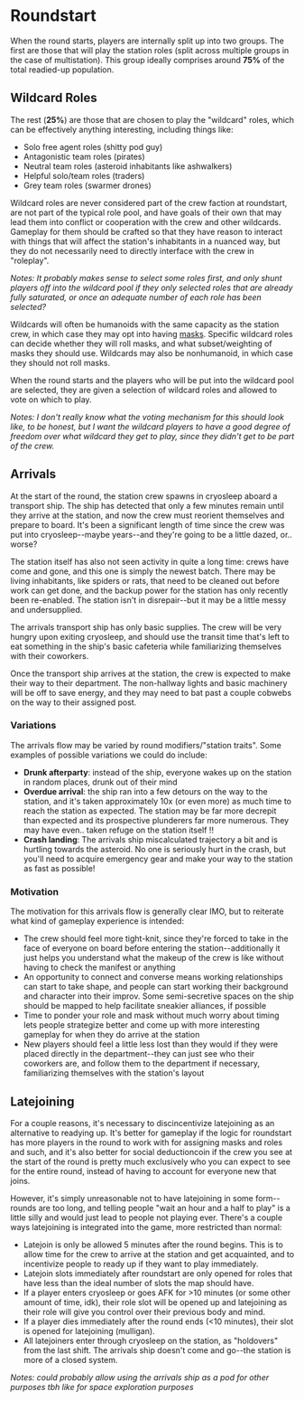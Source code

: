 # Roundstart

When the round starts, players are internally split up into two groups.  The first are those that will play the station roles (split across multiple groups in the case of multistation). This group ideally comprises around **75%** of the total readied-up population. 

## Wildcard Roles

The rest (**25%**) are those that are chosen to play the "wildcard" roles, which can be effectively anything interesting, including things like:
- Solo free agent roles (shitty pod guy)
- Antagonistic team roles (pirates)
- Neutral team roles (asteroid inhabitants like ashwalkers)
- Helpful solo/team roles (traders)
- Grey team roles (swarmer drones)

Wildcard roles are never considered part of the crew faction at roundstart, are not part of the typical role pool, and have goals of their own that may lead them into conflict or cooperation with the crew and other wildcards. Gameplay for them should be crafted so that they have reason to interact with things that will affect the station's inhabitants in a nuanced way, but they do not necessarily need to directly interface with the crew in "roleplay".

*Notes: It probably makes sense to select some roles first, and only shunt players off into the wildcard pool if they only selected roles that are already fully saturated, or once an adequate number of each role has been selected?*

Wildcards will often be humanoids with the same capacity as the station crew, in which case they may opt into having [masks](../masks.md). Specific wildcard roles can decide whether they will roll masks, and what subset/weighting of masks they should use. Wildcards may also be nonhumanoid, in which case they should not roll masks.

When the round starts and the players who will be put into the wildcard pool are selected, they are given a selection of wildcard roles and allowed to vote on which to play.

*Notes: I don't really know what the voting mechanism for this should look like, to be honest, but I want the wildcard players to have a good degree of freedom over what wildcard they get to play, since they didn't get to be part of the crew.*

## Arrivals

At the start of the round, the station crew spawns in cryosleep aboard a transport ship. The ship has detected that only a few minutes remain until they arrive at the station, and now the crew must reorient themselves and prepare to board. It's been a significant length of time since the crew was put into cryosleep--maybe years--and they're going to be a little dazed, or.. worse?

The station itself has also not seen activity in quite a long time: crews have come and gone, and this one is simply the newest batch. There may be living inhabitants, like spiders or rats, that need to be cleaned out before work can get done, and the backup power for the station has only recently been re-enabled. The station isn't in disrepair--but it may be a little messy and undersupplied.

The arrivals transport ship has only basic supplies. The crew will be very hungry upon exiting cryosleep, and should use the transit time that's left to eat something in the ship's basic cafeteria while familiarizing themselves with their coworkers.

Once the transport ship arrives at the station, the crew is expected to make their way to their department. The non-hallway lights and basic machinery will be off to save energy, and they may need to bat past a couple cobwebs on the way to their assigned post.

### Variations

The arrivals flow may be varied by round modifiers/"station traits". Some examples of possible variations we could do include:
- **Drunk afterparty**: instead of the ship, everyone wakes up on the station in random places, drunk out of their mind
- **Overdue arrival**: the ship ran into a few detours on the way to the station, and it's taken approximately 10x (or even more) as much time to reach the station as expected. The station may be far more decrepit than expected and its prospective plunderers far more numerous. They may have even.. taken refuge on the station itself !!
- **Crash landing**: The arrivals ship miscalculated trajectory a bit and is hurtling towards the asteroid. No one is seriously hurt in the crash, but you'll need to acquire emergency gear and make your way to the station as fast as possible!

### Motivation

The motivation for this arrivals flow is generally clear IMO, but to reiterate what kind of gameplay experience is intended:
- The crew should feel more tight-knit, since they're forced to take in the face of everyone on board before entering the station--additionally it just helps you understand what the makeup of the crew is like without having to check the manifest or anything
- An opportunity to connect and converse means working relationships can start to take shape, and people can start working their background and character into their improv. Some semi-secretive spaces on the ship should be mapped to help facilitate sneakier alliances, if possible
- Time to ponder your role and mask without much worry about timing lets people strategize better and come up with more interesting gameplay for when they do arrive at the station
- New players should feel a little less lost than they would if they were placed directly in the department--they can just see who their coworkers are, and follow them to the department if necessary, familiarizing themselves with the station's layout

## Latejoining

For a couple reasons, it's necessary to discincentivize latejoining as an alternative to readying up. It's better for gameplay if the logic for roundstart has more players in the round to work with for assigning masks and roles and such, and it's also better for social deductioncoin if the crew you see at the start of the round is pretty much exclusively who you can expect to see for the entire round, instead of having to account for everyone new that joins.

However, it's simply unreasonable not to have latejoining in some form--rounds are too long, and telling people "wait an hour and a half to play" is a little silly and would just lead to people not playing ever. There's a couple ways latejoining is integrated into the game, more restricted than normal:

- Latejoin is only be allowed 5 minutes after the round begins. This is to allow time for the crew to arrive at the station and get acquainted, and to incentivize people to ready up if they want to play immediately.
- Latejoin slots immediately after roundstart are only opened for roles that have less than the ideal number of slots the map should have.
- If a player enters cryosleep or goes AFK for >10 minutes (or some other amount of time, idk), their role slot will be opened up and latejoining as their role will give you control over their previous body and mind.
- If a player dies immediately after the round ends (<10 minutes), their slot is opened for latejoining (mulligan).
- All latejoiners enter through cryosleep on the station, as "holdovers" from the last shift. The arrivals ship doesn't come and go--the station is more of a closed system.

*Notes: could probably allow using the arrivals ship as a pod for other purposes tbh like for space exploration purposes*